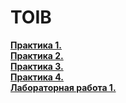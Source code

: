 <h1>TOIB</h1>
<a href="https://github.com/m0xeS/TOIB/tree/main/prz1"> <strong>Практика 1. </strong> </a><br />
<a href="https://github.com/m0xeS/TOIB/tree/main/prz2"> <strong>Практика 2. </strong> </a><br />
<a href="https://github.com/m0xeS/TOIB/tree/main/prz3"> <strong>Практика 3. </strong> </a><br />
<a href="https://github.com/m0xeS/TOIB/tree/main/prz4"> <strong>Практика 4. </strong> </a><br />
<a href="https://github.com/m0xeS/TOIB/tree/main/lr1"> <strong>Лабораторная работа 1. </strong> </a>

